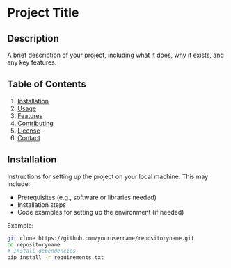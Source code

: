 # Project Title

## Description
A brief description of your project, including what it does, why it exists, and any key features.

## Table of Contents
1. [Installation](#installation)
2. [Usage](#usage)
3. [Features](#features)
4. [Contributing](#contributing)
5. [License](#license)
6. [Contact](#contact)

## Installation
Instructions for setting up the project on your local machine. This may include:
- Prerequisites (e.g., software or libraries needed)
- Installation steps
- Code examples for setting up the environment (if needed)

Example:
```bash
git clone https://github.com/yourusername/repositoryname.git
cd repositoryname
# Install dependencies
pip install -r requirements.txt
